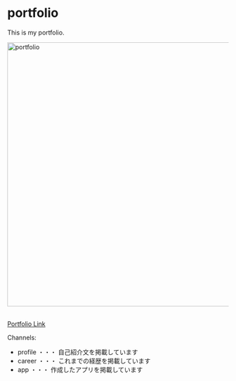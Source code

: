 # portfolio

This is my portfolio.

<img width="600px" alt="portfolio" src="https://github.com/chisaki66/portfolio/assets/62781357/1909e965-d7bc-4f2d-b881-b24a3020f06c">

<br>[Portfolio Link](https://www.chisaki-ibe.com/)

Channels:
- profile ・・・ 自己紹介文を掲載しています
- career ・・・ これまでの経歴を掲載しています
- app ・・・ 作成したアプリを掲載しています
